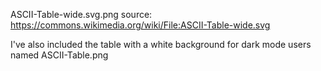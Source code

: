 ASCII-Table-wide.svg.png source: https://commons.wikimedia.org/wiki/File:ASCII-Table-wide.svg

I've also included the table with a white background for dark mode users named ASCII-Table.png

